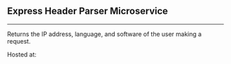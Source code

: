 ## Express Header Parser Microservice
-----

Returns the IP address, language, and software of the user making a request.

Hosted at:
